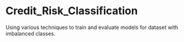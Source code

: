 # Credit_Risk_Classification
Using various techniques to train and evaluate models for dataset with imbalanced classes.
